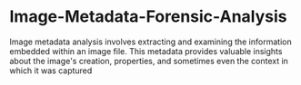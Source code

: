 # Image-Metadata-Forensic-Analysis
Image metadata analysis involves extracting and examining the information embedded within an image file. This metadata provides valuable insights about the image's creation, properties, and sometimes even the context in which it was captured
